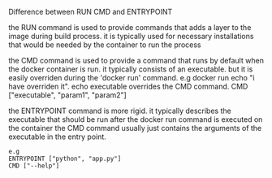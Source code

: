 Difference between RUN CMD and ENTRYPOINT

the RUN command is used to provide commands that adds a layer to the image during build process.
    it is typically used for necessary installations that would be needed by the container to run the process

the CMD command is used to provide a command that runs by default when the docker container is run.
    it typically consists of an executable.
    but it is easily overriden during the 'docker run' command.
    e.g docker run <CONTAINER> echo "i have overriden it". echo executable overrides the CMD command.
    CMD ["executable", "param1", "param2"]

the ENTRYPOINT command is more rigid. 
    it typically describes the executable that should be run after the docker run command is executed on the container
    the CMD command usually just contains the arguments of the executable in the entry point.

    e.g 
    ENTRYPOINT ["python", "app.py"]
    CMD ["--help"]

